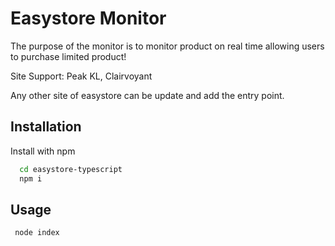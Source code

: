 
# Easystore Monitor

The purpose of the monitor is to monitor product on real time allowing users to purchase limited product!

Site Support: Peak KL, Clairvoyant

Any other site of easystore can be update and add the entry point.


## Installation

Install with npm

```bash
  cd easystore-typescript
  npm i
```

## Usage
```bash
 node index
```
    
